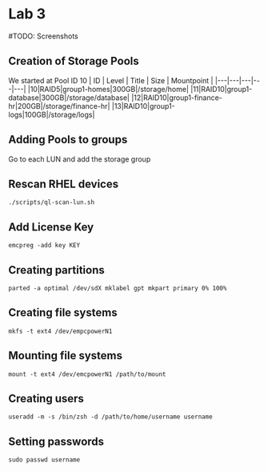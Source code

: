 
# Lab 3
#TODO: Screenshots
## Creation of Storage Pools
We started at Pool ID 10
| ID | Level | Title | Size | Mountpoint |
|---|---|---|---|---|
|10|RAID5|group1-homes|300GB|/storage/home|
|11|RAID10|group1-database|300GB|/storage/database|
|12|RAID10|group1-finance-hr|200GB|/storage/finance-hr|
|13|RAID10|group1-logs|100GB|/storage/logs|
## Adding Pools to groups
Go to each LUN and add the storage group
## Rescan RHEL devices
```
./scripts/ql-scan-lun.sh
```
## Add License Key
```
emcpreg -add key KEY
```
## Creating partitions
```
parted -a optimal /dev/sdX mklabel gpt mkpart primary 0% 100%
```
## Creating file systems
```
mkfs -t ext4 /dev/empcpowerN1
```
## Mounting file systems
```
mount -t ext4 /dev/emcpowerN1 /path/to/mount
```
## Creating users
```
useradd -m -s /bin/zsh -d /path/to/home/username username
```
## Setting passwords
```
sudo passwd username
```
